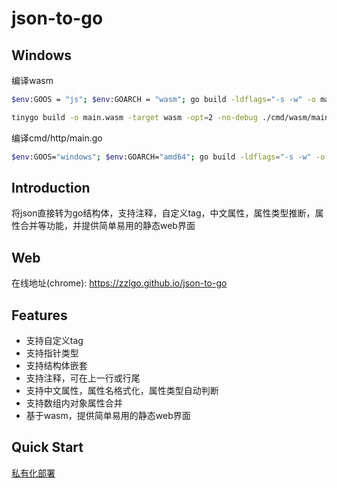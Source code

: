 # json-to-go

## Windows
编译wasm
```bash
$env:GOOS = "js"; $env:GOARCH = "wasm"; go build -ldflags="-s -w" -o main.wasm cmd/wasm/main.go
```
```bash
tinygo build -o main.wasm -target wasm -opt=2 -no-debug ./cmd/wasm/main.go
```

编译cmd/http/main.go
```bash
$env:GOOS="windows"; $env:GOARCH="amd64"; go build -ldflags="-s -w" -o app.exe cmd/http/main.go
```

## Introduction

将json直接转为go结构体，支持注释，自定义tag，中文属性，属性类型推断，属性合并等功能，并提供简单易用的静态web界面

## Web

在线地址(chrome): https://zzlgo.github.io/json-to-go

## Features

* 支持自定义tag
* 支持指针类型
* 支持结构体嵌套
* 支持注释，可在上一行或行尾
* 支持中文属性，属性名格式化，属性类型自动判断
* 支持数组内对象属性合并
* 基于wasm，提供简单易用的静态web界面

## Quick Start

[私有化部署](deploy.md) <br>
